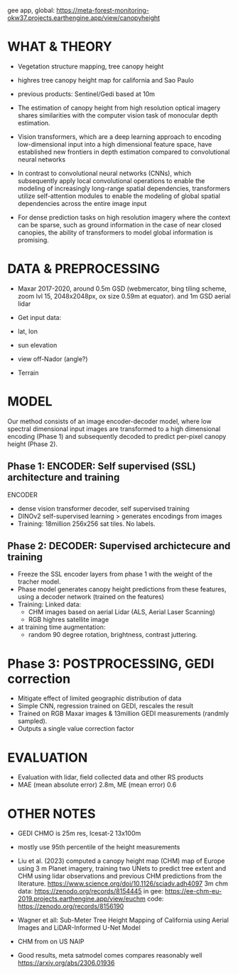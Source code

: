 
gee app, global: https://meta-forest-monitoring-okw37.projects.earthengine.app/view/canopyheight



# WHAT & THEORY
- Vegetation structure mapping, tree canopy height
- highres tree canopy height map for california and Sao Paulo
- previous products: Sentinel/Gedi based at 10m


- The estimation of canopy height from high resolution optical imagery shares similarities with the computer vision task of monocular depth
estimation.
- Vision transformers, which are a deep learning approach to
encoding low-dimensional input into a high dimensional feature space,
have established new frontiers in depth estimation compared to convolutional neural networks
- In contrast to convolutional neural networks (CNNs), which
subsequently apply local convolutional operations to enable the
modeling of increasingly long-range spatial dependencies, transformers
utilize self-attention modules to enable the modeling of global spatial
dependencies across the entire image input
- For dense prediction tasks on high resolution imagery where the
context can be sparse, such as ground information in the case of near
closed canopies, the ability of transformers to model global information
is promising.




# DATA & PREPROCESSING
- Maxar 2017-2020, around 0.5m GSD (webmercator, bing tiling scheme, zoom lvl 15, 2048x2048px, ox size 0.59m at equator). and 1m GSD aerial lidar



- Get input data:
- lat, lon
- sun elevation
- view off-Nador  (angle?)
- Terrain


# MODEL

Our method consists of an image encoder-decoder model, where low spectral
dimensional input images are transformed to a high dimensional
encoding (Phase 1) and subsequently decoded to predict per-pixel canopy height (Phase 2).


## Phase 1: ENCODER: Self supervised (SSL) architecture and training

ENCODER
- dense vision transformer decoder, self supervised training
- DINOv2 self-supervised learning > generates encodings from images
- Training: 18million 256x256 sat tiles. No labels.


## Phase 2: DECODER: Supervised archictecure and training

- Freeze the SSL encoder layers from phase 1 with the weight of the tracher model.
- Phase model generates canopy height predictions from these features, using a decoder network (trained on the features)
- Training: Linked data:
	- CHM images based on aerial Lidar (ALS, Aerial Laser Scanning)
	- RGB highres satellite image
- at training time augmentation:
	- random 90 degree rotation, brightness, contrast juttering.



# Phase 3: POSTPROCESSING, GEDI correction
- Mitigate effect of limited geographic distribution of data
- Simple CNN, regression trained on GEDI, rescales the result
- Trained on RGB Maxar images & 13million GEDI measurements (randmly sampled).
- Outputs a single value correction factor




# EVALUATION
- Evaluation with lidar, field collected data and other RS products
- MAE (mean absolute error) 2.8m, ME (mean error) 0.6



# OTHER NOTES

- GEDI CHMO is 25m res, Icesat-2 13x100m
- mostly use 95th percentile of the height measurements


- Liu et al. (2023) computed a canopy height map (CHM) map of Europe using 3 m Planet imagery, training two UNets to predict tree extent and CHM using lidar
observations and previous CHM predictions from the literature.
https://www.science.org/doi/10.1126/sciadv.adh4097
3m chm data: https://zenodo.org/records/8154445
in gee: https://ee-chm-eu-2019.projects.earthengine.app/view/euchm
code: https://zenodo.org/records/8156190


- Wagner et all: Sub-Meter Tree Height Mapping of California using Aerial Images and LiDAR-Informed U-Net Model
- CHM from on US NAIP
- Good results, meta satmodel comes compares reasonably well
https://arxiv.org/abs/2306.01936
